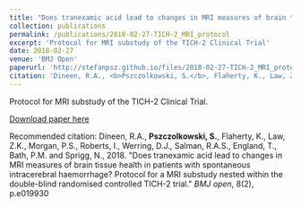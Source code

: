 ```yaml
---
title: "Does tranexamic acid lead to changes in MRI measures of brain tissue health in patients with spontaneous intracerebral haemorrhage? Protocol for a MRI substudy nested within the double-blind randomised controlled TICH-2 trial"
collection: publications
permalink: /publications/2018-02-27-TICH-2_MRI_protocol
excerpt: 'Protocol for MRI substudy of the TICH-2 Clinical Trial'
date: 2018-02-27
venue: 'BMJ Open'
paperurl: 'http://stefanpsz.github.io/files/2018-02-27-TICH-2_MRI_protocol.pdf'
citation: 'Dineen, R.A., <b>Pszczolkowski, S.</b>, Flaherty, K., Law, Z.K., Morgan, P.S., Roberts, I., Werring, D.J., Salman, R.A.S., England, T., Bath, P.M. and Sprigg, N., 2018. &quot;Does tranexamic acid lead to changes in MRI measures of brain tissue health in patients with spontaneous intracerebral haemorrhage? Protocol for a MRI substudy nested within the double-blind randomised controlled TICH-2 trial.&quot; <i>BMJ open</i>, 8(2), p.e019930'
---
```

Protocol for MRI substudy of the TICH-2 Clinical Trial.

[Download paper here](http://stefanpsz.github.io/files/2018-02-27-TICH-2_MRI_protocol.pdf)

Recommended citation: Dineen, R.A., <b>Pszczolkowski, S.</b>, Flaherty, K., Law, Z.K., Morgan, P.S., Roberts, I., Werring, D.J., Salman, R.A.S., England, T., Bath, P.M. and Sprigg, N., 2018. "Does tranexamic acid lead to changes in MRI measures of brain tissue health in patients with spontaneous intracerebral haemorrhage? Protocol for a MRI substudy nested within the double-blind randomised controlled TICH-2 trial." <i>BMJ open</i>, 8(2), p.e019930